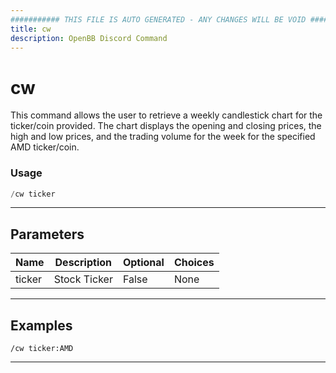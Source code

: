 ```yaml
---
########### THIS FILE IS AUTO GENERATED - ANY CHANGES WILL BE VOID ###########
title: cw
description: OpenBB Discord Command
---
```


# cw

This command allows the user to retrieve a weekly candlestick chart for the ticker/coin provided. The chart displays the opening and closing prices, the high and low prices, and the trading volume for the week for the specified AMD ticker/coin.

### Usage

```python wordwrap
/cw ticker
```

---

## Parameters

| Name | Description | Optional | Choices |
| ---- | ----------- | -------- | ------- |
| ticker | Stock Ticker | False | None |


---

## Examples

```
/cw ticker:AMD
```

---
